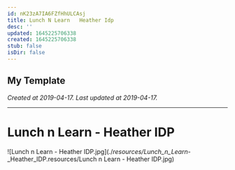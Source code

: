 ```yaml
---
id: nK23zA7IA6FZfHhULCAsj
title: Lunch N Learn   Heather Idp
desc: ''
updated: 1645225706338
created: 1645225706338
stub: false
isDir: false
---
```

My Template
---

_Created at 2019-04-17._
_Last updated at 2019-04-17._




---

# Lunch n Learn - Heather IDP


![Lunch n Learn - Heather IDP.jpg](./_resources/Lunch_n_Learn_-_Heather_IDP.resources/Lunch n Learn - Heather IDP.jpg)

